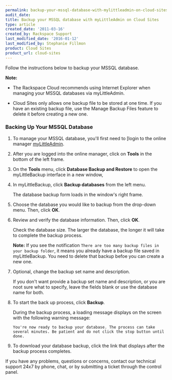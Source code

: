 ```yaml
---
permalink: backup-your-mssql-database-with-mylittleadmin-on-cloud-sites/
audit_date:
title: Backup your MSSQL database with myLittleAdmin on Cloud Sites
type: article
created_date: '2011-03-16'
created_by: Rackspace Support
last_modified_date: '2016-01-12'
last_modified_by: Stephanie Fillmon
product: Cloud Sites
product_url: cloud-sites
---
```


Follow the instructions below to backup your MSSQL database.

**Note:**

- The Rackspace Cloud recommends using Internet Explorer when
  managing your MSSQL databases via myLittleAdmin.

- Cloud Sites only allows one backup file to be stored at
  one time. If you have an existing backup file, use the
  Manage Backup Files feature to delete it before creating a
  new one.

### Backing Up Your MSSQL Database

1.  To manage your MSSQL database, you'll first need to [login to the
    online
    manager [myLittleAdmin](/how-to/rackspace-cloud-sites-essentials-mylittleadmin-database-management-interface "Working with a MSSQL database").

2.  After you are logged into the online manager, click on **Tools** in
    the bottom of the left frame.

3.  On the **Tools** menu, click **Database Backup and Restore** to open
    the myLittleBackup interface in a new window,

4.  In myLittleBackup, click **Backup databases** from the left
    menu.

    The database backup form loads in the window's right frame.

5.  Choose the database you would like to backup from the
    drop-down menu. Then, click **OK**.

6.  Review and verify the database information. Then, click **OK**.

    Check the database size. The larger the database, the longer
    it will take to complete the backup process.

    **Note:** If you see the notification ``There are too many
    backup files in your backup folder``, it means you already
    have a backup file saved in myLittleBackup. You need to delete that
    backup befoe you can create a new one.

7.  Optional, change the backup set name and description.

    If you don't want provide a backup set name and description, or you
    are noot sure what to specify, leave the fields blank or use the database name
    for both.

8.  To start the back up process, click **Backup**.

    During the backup process, a loading message displays on the screen
    with the following warning message:  

    ``You're now ready to backup your database. The process can take
      several minutes. Be patient and do not click the stop button until done.``

9.  To download your database backup, click the link that displays after the backup
    process completes.

If you have any problems, questions or concerns, contact our technical support 24x7 by phone,
chat, or by submitting a ticket through the control panel.
